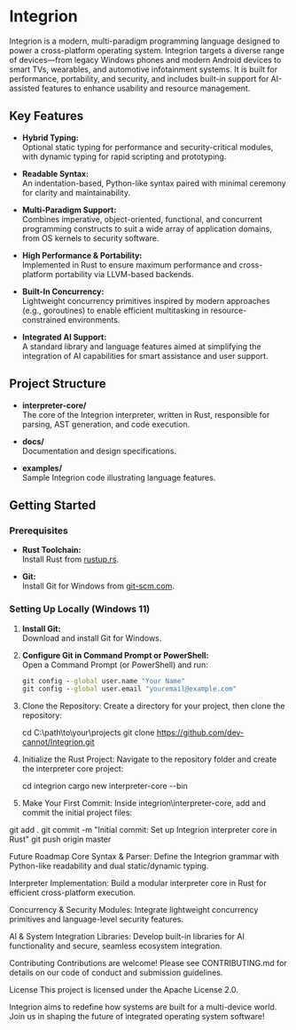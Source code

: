 # Integrion

Integrion is a modern, multi-paradigm programming language designed to power a cross-platform operating system. Integrion targets a diverse range of devices—from legacy Windows phones and modern Android devices to smart TVs, wearables, and automotive infotainment systems. It is built for performance, portability, and security, and includes built-in support for AI-assisted features to enhance usability and resource management.

## Key Features

- **Hybrid Typing:**  
  Optional static typing for performance and security-critical modules, with dynamic typing for rapid scripting and prototyping.

- **Readable Syntax:**  
  An indentation-based, Python-like syntax paired with minimal ceremony for clarity and maintainability.

- **Multi-Paradigm Support:**  
  Combines imperative, object-oriented, functional, and concurrent programming constructs to suit a wide array of application domains, from OS kernels to security software.

- **High Performance & Portability:**  
  Implemented in Rust to ensure maximum performance and cross-platform portability via LLVM-based backends.

- **Built-In Concurrency:**  
  Lightweight concurrency primitives inspired by modern approaches (e.g., goroutines) to enable efficient multitasking in resource-constrained environments.

- **Integrated AI Support:**  
  A standard library and language features aimed at simplifying the integration of AI capabilities for smart assistance and user support.

## Project Structure

- **interpreter-core/**  
  The core of the Integrion interpreter, written in Rust, responsible for parsing, AST generation, and code execution.

- **docs/**  
  Documentation and design specifications.

- **examples/**  
  Sample Integrion code illustrating language features.

## Getting Started

### Prerequisites

- **Rust Toolchain:**  
  Install Rust from [rustup.rs](https://rustup.rs/).

- **Git:**  
  Install Git for Windows from [git-scm.com](https://git-scm.com/).

### Setting Up Locally (Windows 11)

1. **Install Git:**  
   Download and install Git for Windows.

2. **Configure Git in Command Prompt or PowerShell:**  
   Open a Command Prompt (or PowerShell) and run:

   ```bat
   git config --global user.name "Your Name"
   git config --global user.email "youremail@example.com"

3. Clone the Repository:
   Create a directory for your project, then clone the repository:

   cd C:\path\to\your\projects
   git clone https://github.com/dev-cannot/Integrion.git

4. Initialize the Rust Project:
   Navigate to the repository folder and create the interpreter core project:

   cd integrion
   cargo new interpreter-core --bin

5. Make Your First Commit:
   Inside integrion\interpreter-core, add and commit the initial project files:

  git add .
  git commit -m "Initial commit: Set up Integrion interpreter core in Rust"
  git push origin master

  Future Roadmap
Core Syntax & Parser:
Define the Integrion grammar with Python-like readability and dual static/dynamic typing.

Interpreter Implementation:
Build a modular interpreter core in Rust for efficient cross-platform execution.

Concurrency & Security Modules:
Integrate lightweight concurrency primitives and language-level security features.

AI & System Integration Libraries:
Develop built-in libraries for AI functionality and secure, seamless ecosystem integration.


Contributing
Contributions are welcome! Please see CONTRIBUTING.md for details on our code of conduct and submission guidelines.

License
This project is licensed under the Apache License 2.0.


Integrion aims to redefine how systems are built for a multi-device world. Join us in shaping the future of integrated operating system software!
